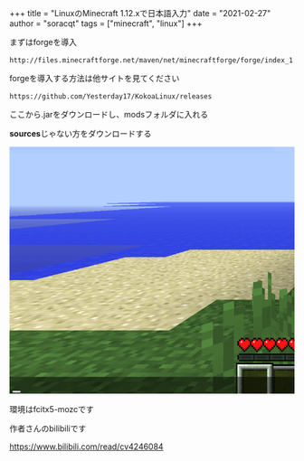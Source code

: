 +++
title = "LinuxのMinecraft 1.12.xで日本語入力"
date = "2021-02-27"
author = "soracqt"
tags = ["minecraft", "linux"]
+++

まずはforgeを導入

```url
http://files.minecraftforge.net/maven/net/minecraftforge/forge/index_1.12.2.html
```

forgeを導入する方法は他サイトを見てください

```url
https://github.com/Yesterday17/KokoaLinux/releases
```

ここから.jarをダウンロードし、modsフォルダに入れる

**sources**じゃない方をダウンロードする

![minecraft-gif](/gif/2021-02-27-minecraft-fcitx.gif)

環境はfcitx5-mozcです

作者さんのbilibiliです

https://www.bilibili.com/read/cv4246084

